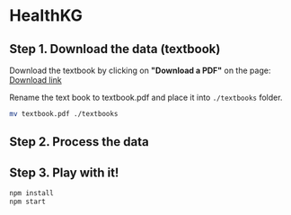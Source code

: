 # HealthKG


## Step 1. Download the data (textbook)

Download the textbook by clicking on **"Download a PDF"** on the page: [Download link](https://openstax.org/details/books/anatomy-and-physiology-2e) 

Rename the text book to textbook.pdf and place it into ``` ./textbooks ``` folder.

``` bash
mv textbook.pdf ./textbooks
```

## Step 2. Process the data


## Step 3. Play with it!
``` bash
npm install
npm start
```